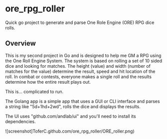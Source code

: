 # ore_rpg_roller
Quick go project to generate and parse One Role Engine (ORE) RPG dice rolls.

## Overview
This is my second project in Go and is designed to help me GM a RPG using the One Roll Engine System. The system is based on rolling a set of 10 sided dice and looking for matches. 
The height (value) and width (number of matches for the value) determine the result, speed and hit location of the roll.
In combat or contests, everyone makes a single roll and the results determine how the entire result plays out.

This is... complicated to run.

The Golang app is a simple app that uses a GUI or CLI interface and parses a string like "5d+1hd+2wd", rolls the dice and displays the results.

The UI uses "github.com/andlab/ui" and you'll need to install its dependencies.

![screenshot]ToferC.github.com/ore_rpg_roller/ORE_roller.png)
